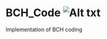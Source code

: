 # BCH_Code ![Alt txt](https://travis-ci.org/StFreve/BCH_Code.svg?branch=master)
Implementation of BCH coding
